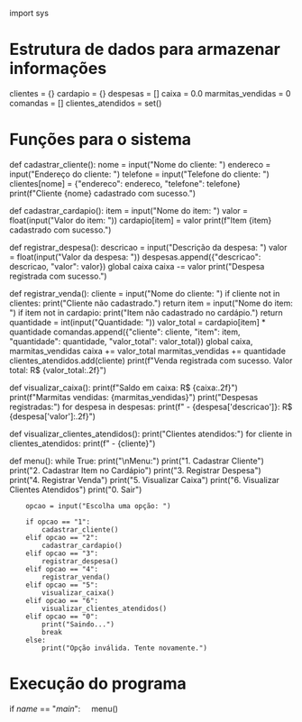 import sys

# Estrutura de dados para armazenar informações
clientes = {}
cardapio = {}
despesas = []
caixa = 0.0
marmitas_vendidas = 0
comandas = []
clientes_atendidos = set()

# Funções para o sistema
def cadastrar_cliente():
    nome = input("Nome do cliente: ")
    endereco = input("Endereço do cliente: ")
    telefone = input("Telefone do cliente: ")
    clientes[nome] = {"endereco": endereco, "telefone": telefone}
    print(f"Cliente {nome} cadastrado com sucesso.")

def cadastrar_cardapio():
    item = input("Nome do item: ")
    valor = float(input("Valor do item: "))
    cardapio[item] = valor
    print(f"Item {item} cadastrado com sucesso.")

def registrar_despesa():
    descricao = input("Descrição da despesa: ")
    valor = float(input("Valor da despesa: "))
    despesas.append({"descricao": descricao, "valor": valor})
    global caixa
    caixa -= valor
    print("Despesa registrada com sucesso.")

def registrar_venda():
    cliente = input("Nome do cliente: ")
    if cliente not in clientes:
        print("Cliente não cadastrado.")
        return
    item = input("Nome do item: ")
    if item not in cardapio:
        print("Item não cadastrado no cardápio.")
        return
    quantidade = int(input("Quantidade: "))
    valor_total = cardapio[item] * quantidade
    comandas.append({"cliente": cliente, "item": item, "quantidade": quantidade, "valor_total": valor_total})
    global caixa, marmitas_vendidas
    caixa += valor_total
    marmitas_vendidas += quantidade
    clientes_atendidos.add(cliente)
    print(f"Venda registrada com sucesso. Valor total: R$ {valor_total:.2f}")

def visualizar_caixa():
    print(f"Saldo em caixa: R$ {caixa:.2f}")
    print(f"Marmitas vendidas: {marmitas_vendidas}")
    print("Despesas registradas:")
    for despesa in despesas:
        print(f"  - {despesa['descricao']}: R$ {despesa['valor']:.2f}")

def visualizar_clientes_atendidos():
    print("Clientes atendidos:")
    for cliente in clientes_atendidos:
        print(f"  - {cliente}")

def menu():
    while True:
        print("\nMenu:")
        print("1. Cadastrar Cliente")
        print("2. Cadastrar Item no Cardápio")
        print("3. Registrar Despesa")
        print("4. Registrar Venda")
        print("5. Visualizar Caixa")
        print("6. Visualizar Clientes Atendidos")
        print("0. Sair")
        
        opcao = input("Escolha uma opção: ")
        
        if opcao == "1":
            cadastrar_cliente()
        elif opcao == "2":
            cadastrar_cardapio()
        elif opcao == "3":
            registrar_despesa()
        elif opcao == "4":
            registrar_venda()
        elif opcao == "5":
            visualizar_caixa()
        elif opcao == "6":
            visualizar_clientes_atendidos()
        elif opcao == "0":
            print("Saindo...")
            break
        else:
            print("Opção inválida. Tente novamente.")

# Execução do programa
if _name_ == "_main_":
    menu()
